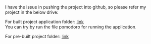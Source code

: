 I have the issue in pushing the project into github, so please refer my project in the below drive:

For built project application folder: [link](https://1drv.ms/u/s!AncqIKOijUe4jlIKIgafSXHxi_TK?e=f0FqeB)
<br>
You can try by run the file pomodoro for running the application.

For pre-built project folder: [link](https://1drv.ms/u/s!AncqIKOijUe4kk5AxlXJy57aSKtg?e=ZJpC9S)

